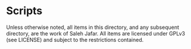 Scripts
=======

Unless otherwise noted, all items in this directory, and any subsequent directory, are the work of Saleh Jafar.
All items are licensed under GPLv3 (see LICENSE) and subject to the restrictions contained.
